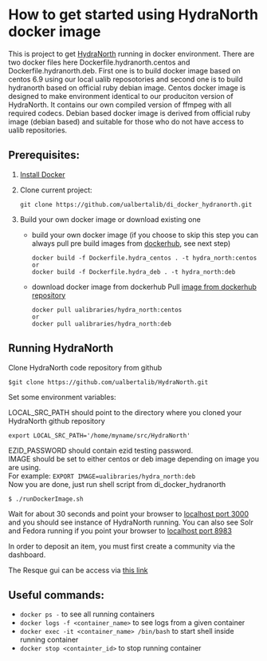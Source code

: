 # How to get started using HydraNorth docker image

This is project to get [HydraNorth](https://github.com/ualbertalib/HydraNorth) running in docker environment.
There are two docker files here Dockerfile.hydranorth.centos and Dockerfile.hydranorth.deb. First one is to
build docker image based on centos 6.9 using our local ualib reposotories and second one is to build
hydranorth based on official ruby debian image.
Centos docker image is designed to make environment identical to our produciton version of HydraNorth. It contains
our own compiled version of ffmpeg with all required codecs.
Debian based docker image is derived from official ruby image (debian based) and suitable for those who do not have
access to ualib repositories.

## Prerequisites:

  1. [Install Docker](https://docs.docker.com/engine/installation/)
  2. Clone current project:
     ```shell
     git clone https://github.com/ualbertalib/di_docker_hydranorth.git
     ```
  3. Build your own docker image or download existing one

     * build your own docker image
       (if you choose to skip this step you can always pull pre build
       images from [dockerhub](https://hub.docker.com/), see next step)
       ```shell
       docker build -f Dockerfile.hydra_centos . -t hydra_north:centos
       or
       docker build -f Dockerfile.hydra_deb . -t hydra_north:deb
       ```
     * download docker image from dockerhub
       Pull [image from dockerhub repository](https://hub.docker.com/r/ualibraries/hydra_north/)
       ```shell
       docker pull ualibraries/hydra_north:centos
       or
       docker pull ualibraries/hydra_north:deb
       ```

##  Running HydraNorth

  Clone HydraNorth code repository from github

  ```shell
  $git clone https://github.com/ualbertalib/HydraNorth.git
  ```

  Set some environment variables:

  LOCAL_SRC_PATH should point to the directory where you cloned your HydraNorth github repository

  ```shell
  export LOCAL_SRC_PATH='/home/myname/src/HydraNorth'
  ```

  EZID_PASSWORD should contain ezid testing password.<br />
  IMAGE should be set to either centos or deb image  depending on image you are using.<br />
  For example: `EXPORT IMAGE=ualibraries/hydra_north:deb` <br />
  Now you are done, just run shell script from di_docker_hydranorth

  ```shell
  $ ./runDockerImage.sh
  ```

  Wait for about 30 seconds and point your browser to [localhost port 3000](http://localhost:3000) and you
  should see instance of HydraNorth running. You can also see Solr and Fedora running if you point your
  browser to  [localhost port 8983](http://localhost:8983)

  In order to deposit an item, you must first create a community via the dashboard.

  The Resque gui can be access  via [this link](http://localhost:3000/admin/queues/overview)




## Useful commands:

 * `docker ps -`                                 to see all running containers
 * `docker logs -f <container_name>`             to see logs from a given container
 * `docker exec -it <container_name> /bin/bash`  to start shell inside running container
 * `docker stop <containter_id>`                 to stop running container


